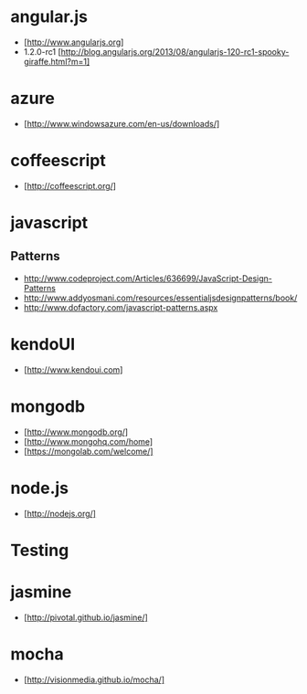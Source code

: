 # angular.js

* [http://www.angularjs.org]
* 1.2.0-rc1 [http://blog.angularjs.org/2013/08/angularjs-120-rc1-spooky-giraffe.html?m=1]

# azure

* [http://www.windowsazure.com/en-us/downloads/]

# coffeescript

* [http://coffeescript.org/]

# javascript

## Patterns

* http://www.codeproject.com/Articles/636699/JavaScript-Design-Patterns
* http://www.addyosmani.com/resources/essentialjsdesignpatterns/book/
* http://www.dofactory.com/javascript-patterns.aspx

# kendoUI

* [http://www.kendoui.com]


# mongodb

* [http://www.mongodb.org/]
* [http://www.mongohq.com/home]
* [https://mongolab.com/welcome/]

# node.js

* [http://nodejs.org/]

# Testing

# jasmine

* [http://pivotal.github.io/jasmine/]
 
# mocha

* [http://visionmedia.github.io/mocha/]
